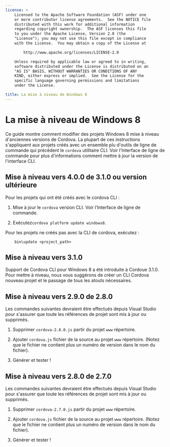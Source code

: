```yaml
---
license: >
    Licensed to the Apache Software Foundation (ASF) under one
    or more contributor license agreements.  See the NOTICE file
    distributed with this work for additional information
    regarding copyright ownership.  The ASF licenses this file
    to you under the Apache License, Version 2.0 (the
    "License"); you may not use this file except in compliance
    with the License.  You may obtain a copy of the License at

        http://www.apache.org/licenses/LICENSE-2.0

    Unless required by applicable law or agreed to in writing,
    software distributed under the License is distributed on an
    "AS IS" BASIS, WITHOUT WARRANTIES OR CONDITIONS OF ANY
    KIND, either express or implied.  See the License for the
    specific language governing permissions and limitations
    under the License.

title: La mise à niveau de Windows 8
---
```


# La mise à niveau de Windows 8

Ce guide montre comment modifier des projets Windows 8 mise à niveau d'anciennes versions de Cordova. La plupart de ces instructions s'appliquent aux projets créés avec un ensemble plu d'outils de ligne de commande qui précèdent le `cordova` utilitaire CLI. Voir l'Interface de ligne de commande pour plus d'informations comment mettre à jour la version de l'interface CLI.

## Mise à niveau vers 4.0.0 de 3.1.0 ou version ultérieure

Pour les projets qui ont été créés avec le cordova CLI :

1.  Mise à jour le `cordova` version CLI. Voir l'Interface de ligne de commande.

2.  Exécutez`cordova platform update windows8`.

Pour les projets ne créés pas avec la CLI de cordova, exécutez :

        bin\update <project_path>
    

## Mise à niveau vers 3.1.0

Support de Cordova CLI pour Windows 8 a été introduite à Cordoue 3.1.0. Pour mettre à niveau, nous vous suggérons de créer un CLI Cordova nouveau projet et le passage de tous les atouts nécessaires.

## Mise à niveau vers 2.9.0 de 2.8.0

Les commandes suivantes devraient être effectués depuis Visual Studio pour s'assurer que toute les références de projet sont mis à jour ou supprimés.

1.  Supprimer `cordova-2.8.0.js` partir du projet `www` répertoire.

2.  Ajouter `cordova.js` fichier de la source au projet `www` répertoire. (Notez que le fichier ne contient plus un numéro de version dans le nom du fichier).

3.  Générer et tester !

## Mise à niveau vers 2.8.0 de 2.7.0

Les commandes suivantes devraient être effectués depuis Visual Studio pour s'assurer que toute les références de projet sont mis à jour ou supprimés.

1.  Supprimer `cordova-2.7.0.js` partir du projet `www` répertoire.

2.  Ajouter `cordova.js` fichier de la source au projet `www` répertoire. (Notez que le fichier ne contient plus un numéro de version dans le nom du fichier).

3.  Générer et tester !